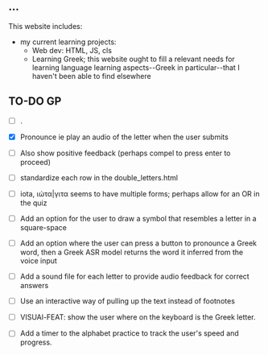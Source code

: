 ## ...

This website includes:

-  my current learning projects:
    - Web dev: HTML, JS, cls
    - Learning Greek; this website ought to fill a relevant needs for learning language learning aspects--Greek in particular--that I haven't been able to find elsewhere



## TO-DO GP

- [ ] .
- [X] Pronounce ie play an audio of the letter when the user submits

- [ ] Also show positive feedback (perhaps compel to press enter to proceed)
- [ ] standardize each row in the double_letters.html
- [ ] iota, ιώτα|γιτα seems to have multiple forms; perhaps allow for an OR in the quiz
- [ ] Add an option for the user to draw a symbol that resembles a letter in a square-space
- [ ] Add an option where the user can press a button to pronounce a Greek word, then a Greek ASR model returns the word it inferred from the voice input
- [ ] Add a sound file for each letter to provide audio feedback for correct answers
- [ ] Use an interactive way of pulling up the text instead of footnotes
- [ ] VISUAl-FEAT: show the user where on the keyboard is the Greek letter.
- [ ] Add a timer to the alphabet practice to track the user's speed and progress.